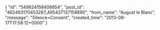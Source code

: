  {
   "id": "549624158406854",
   "post_id": "462493170453287_495437137158890",
   "from_name": "August le Blanc",
   "message": "Silence=Consent",
   "created_time": "2013-08-17T17:58:12+0000"
 }
